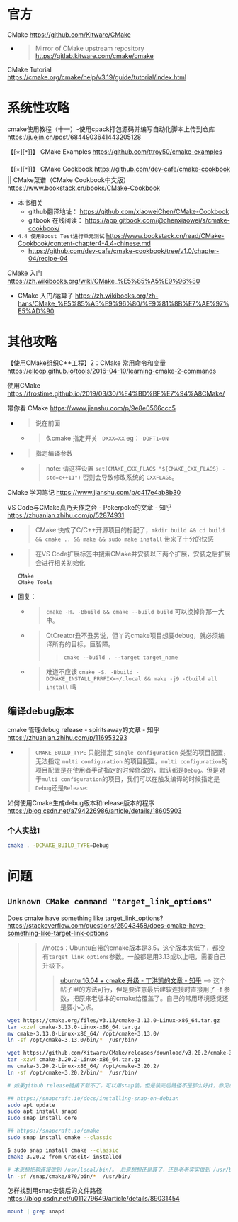 
# 官方

CMake https://github.com/Kitware/CMake
- > Mirror of CMake upstream repository https://gitlab.kitware.com/cmake/cmake

CMake Tutorial https://cmake.org/cmake/help/v3.19/guide/tutorial/index.html

# 系统性攻略

cmake使用教程（十一）-使用cpack打包源码并编写自动化脚本上传到仓库 https://juejin.cn/post/6844903641443205128

【[:star:][`*`]]】 CMake Examples https://github.com/ttroy50/cmake-examples

【[:star:][`*`]]】 CMake Cookbook https://github.com/dev-cafe/cmake-cookbook || CMake菜谱（CMake Cookbook中文版） https://www.bookstack.cn/books/CMake-Cookbook
- 本书相关
  * github翻译地址： https://github.com/xiaoweiChen/CMake-Cookbook
  * gitbook 在线阅读： https://app.gitbook.com/@chenxiaowei/s/cmake-cookbook/
- `4.4 使用Boost Test进行单元测试` https://www.bookstack.cn/read/CMake-Cookbook/content-chapter4-4.4-chinese.md
  * https://github.com/dev-cafe/cmake-cookbook/tree/v1.0/chapter-04/recipe-04

CMake 入门 https://zh.wikibooks.org/wiki/CMake_%E5%85%A5%E9%96%80
- CMake 入门/运算子 https://zh.wikibooks.org/zh-hans/CMake_%E5%85%A5%E9%96%80/%E9%81%8B%E7%AE%97%E5%AD%90

# 其他攻略

【使用CMake组织C++工程】2：CMake 常用命令和变量 https://elloop.github.io/tools/2016-04-10/learning-cmake-2-commands

使用CMake https://frostime.github.io/2019/03/30/%E4%BD%BF%E7%94%A8CMake/

带你看 CMake https://www.jianshu.com/p/9e8e0566ccc5
- > 说在前面
  * > 6.cmake 指定开关 `-DXXX=XX` eg：`-DOPT1=ON`
- > 指定编译参数
  * > note: 请这样设置 `set(CMAKE_CXX_FLAGS "${CMAKE_CXX_FLAGS} -std=c++11")` 否则会导致修改系统的 `CXXFLAGS`。

CMake 学习笔记 https://www.jianshu.com/p/c417e4ab8b30

VS Code与CMake真乃天作之合 - Pokerpoke的文章 - 知乎 https://zhuanlan.zhihu.com/p/52874931
- > CMake 快成了C/C++开源项目的标配了，`mkdir build && cd build && cmake .. && make && sudo make install` 带来了十分的快感
- > 在VS Code扩展标签中搜索CMake并安装以下两个扩展，安装之后扩展会进行相关初始化
  ```console
  CMake
  CMake Tools
  ```
- 回复：
  * > `cmake -H. -Bbuild && cmake --build build` 可以换掉你那一大串。
  * > QtCreator丑不丑另说，但丫的cmake项目想要debug，就必须编译所有的目标，巨智障。
    >> `cmake --build . --target target_name`
  * > 难道不应该 `cmake -S. -Bbuild -DCMAKE_INSTALL_PRRFIX=~/.local && make -j9 -Cbuild all install` 吗

## 编译debug版本

cmake 管理debug release - spiritsaway的文章 - 知乎 https://zhuanlan.zhihu.com/p/116953293
- > `CMAKE_BUILD_TYPE` 只能指定 `single configuration` 类型的项目配置， 无法指定 `multi configuration` 的项目配置。`multi configuration`的项目配置是在使用者手动指定的时候修改的，默认都是`Debug`。但是对于`multi configuration`的项目，我们可以在触发编译的时候指定是`Debug`还是`Release`:

如何使用Cmake生成debug版本和release版本的程序 https://blog.csdn.net/a794226986/article/details/18605903

### 个人实战1
```sh
cmake . -DCMAKE_BUILD_TYPE=Debug
```

# 问题

## `Unknown CMake command "target_link_options"`

Does cmake have something like target_link_options? https://stackoverflow.com/questions/25043458/does-cmake-have-something-like-target-link-options

>> //notes：Ubuntu自带的cmake版本是3.5，这个版本太低了，都没有`target_link_options`参数。一般都是用3.13或以上吧，需要自己升级下。
>>> [ubuntu 16.04 + cmake 升级 - 丁洪凯的文章 - 知乎](https://zhuanlan.zhihu.com/p/93480024)  -->  这个帖子里的方法可行，但是要注意最后建软连接时直接用了 -f 参数，把原来老版本的cmake给覆盖了。自己的常用环境感觉还是要小心点。
```sh
wget https://cmake.org/files/v3.13/cmake-3.13.0-Linux-x86_64.tar.gz
tar -xzvf cmake-3.13.0-Linux-x86_64.tar.gz
mv cmake-3.13.0-Linux-x86_64/ /opt/cmake-3.13.0/
ln -sf /opt/cmake-3.13.0/bin/*  /usr/bin/
```

```sh
wget https://github.com/Kitware/CMake/releases/download/v3.20.2/cmake-3.20.2-linux-x86_64.tar.gz
tar -xzvf cmake-3.20.2-Linux-x86_64.tar.gz
mv cmake-3.20.2-Linux-x86_64/ /opt/cmake-3.20.2/
ln -sf /opt/cmake-3.20.2/bin/*  /usr/bin/

# 如果github release链接下载不了，可以用snap装。但是装完后路径不是那么好找，参见后面链接，一个命令即可。

## https://snapcraft.io/docs/installing-snap-on-debian
sudo apt update
sudo apt install snapd
sudo snap install core

## https://snapcraft.io/cmake
sudo snap install cmake --classic

$ sudo snap install cmake --classic
cmake 3.20.2 from Crascit✓ installed

# 本来想把软连接做到 /usr/local/bin/。 后来想想还是算了，还是老老实实做到 /usr/bin/，覆盖就覆盖吧。
ln -sf /snap/cmake/870/bin/*  /usr/bin/
```

怎样找到用snap安装后的文件路径 https://blog.csdn.net/u011279649/article/details/89031454
```sh
mount | grep snapd
```
